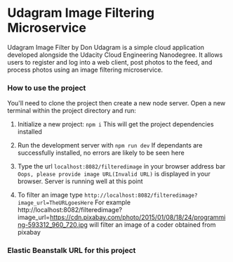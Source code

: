  # Udagram Image Filtering Microservice
Udagram Image Filter by Don
Udagram is a simple cloud application developed alongside the Udacity Cloud Engineering Nanodegree. It allows users to register and log into a web client, post photos to the feed, and process photos using an image filtering microservice.

### How to use the project

You'll need to clone the project then create a new node server. Open a new terminal within the project directory and run:

1. Initialize a new project: `npm i`
This will get the project dependencies installed

2. Run the development server with `npm run dev`
If dependants are successfully installed, no errors are likely to be seen here

3. Type the url `localhost:8082/filteredimage` in your browser address bar
`Oops, please provide image URL(Invalid URL)` is displayed in your browser. Server is running well at this point

4. To filter an image type `http://localhost:8082/filteredimage?image_url=TheURLgoesHere`
For example http://localhost:8082/filteredimage?image_url=https://cdn.pixabay.com/photo/2015/01/08/18/24/programming-593312_960_720.jpg will filter an image of a coder obtained from pixabay



### Elastic Beanstalk URL for this project



